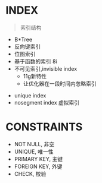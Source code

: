 # INDEX 

> 索引结构

- B*Tree
- 反向键索引
- 位图索引
- 基于函数的索引 8i
- 不可见索引,invisible index
  - 11g新特性
  - 让优化器在一段时间内忽略索引

>

- unique index
- nosegment index 虚拟索引

# CONSTRAINTS

- NOT NULL, 非空
- UNIQUE, 唯一性
- PRIMARY KEY, 主键
- FOREIGN KEY, 外键
- CHECK, 校验

